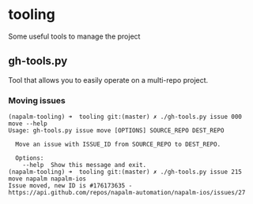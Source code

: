 # tooling
Some useful tools to manage the project


## gh-tools.py

Tool that allows you to easily operate on a multi-repo project.

### Moving issues

```
(napalm-tooling) ➜  tooling git:(master) ✗ ./gh-tools.py issue 000 move --help
Usage: gh-tools.py issue move [OPTIONS] SOURCE_REPO DEST_REPO

  Move an issue with ISSUE_ID from SOURCE_REPO to DEST_REPO.

  Options:
    --help  Show this message and exit.
(napalm-tooling) ➜  tooling git:(master) ✗ ./gh-tools.py issue 215 move napalm napalm-ios
Issue moved, new ID is #176173635 - https://api.github.com/repos/napalm-automation/napalm-ios/issues/27
```
